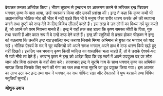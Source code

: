देखकर उनका अभिषेक किया। भीषण तूफान से वृन्दावन पर आक्रमण करने से लज्जित इन्द्र छिपकर भगवान् कृष्ण के पास आया, उन्हें नमस्कार किया और उनकी प्रशंसा की। इन्द्र ने कहा कि कृष्ण कभी भी अज्ञानजनित भौतिक मोह की भँवर में नहीं पड़ते फिर भी वे मनुष्य जैसा शरीर धारण करके धर्म की स्थापना करने तथा दुष्टों को दण्ड देने के लिए विविध लीलाएँ करते हैं। इस तरह वे उन लोगों का मिथ्या दर्प चूर करते हैं, जो अपने को परम नियन्ता मानते हैं। इन्द्र ने यहाँ तक कह डाला कि कृष्ण समस्त जीवों के पिता, गुरु तथा स्वामी हैं और काल रूप में वे उन्हें दण्ड देने वाले हैं। इन्द्र की स्तुतियों से प्रसन्न होकर श्रीकृष्ण ने इन्द्र को बतलाया कि उन्होंने *इन्द्र यज्ञ* इसलिए बन्द कराया जिससे मिथ्या अभिमान से गॢवत वह भगवान् को याद रखे। भौतिक ऐश्वर्य के मद में चूर व्यक्तियों को अपने समक्ष भगवान् अपने हाथ में दण्ड धारण किये खड़े हुए नहीं दिखते। इसलिए जब भगवान् कृष्ण किसी व्यकि्त का वास्तविक भला चाहते हैं, तो वे उसके ऐश्वर्य-पद से उसे नीचे ला देते हैं। भगवान् कृष्ण ने इन्द्र को आदेश दिया कि वह स्वर्ग में अपने उपयुक्त पद पर लौट जाय और बिना अहंभाव के वहाँ सेवा करे। तत्पश्चात् इन्द्र ने सुरभि गाय के साथ भगवान् कृष्ण का अभिषेक सश्पन्न किया जिसके लिए स्वर्ग की गंगा का जल तथा माता सुरभि का दूध प्रयुक्त किया गया। इस अवसर का लाभ उठा कर इन्द्र तथा गाय ने भगवान् का नाम गोविन्द रखा और देवताओं ने पुष्प बरसाये तथा विविध स्तुतियाँ सुनाईं।  

**श्रीशुक उवाच** 
